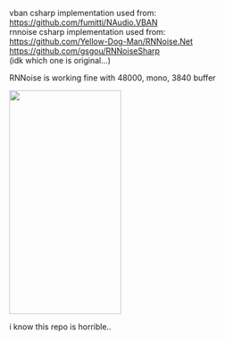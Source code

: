 vban csharp implementation used from: https://github.com/fumitti/NAudio.VBAN \
rnnoise csharp implementation used from: \
https://github.com/Yellow-Dog-Man/RNNoise.Net \
https://github.com/gsgou/RNNoiseSharp \
(idk which one is original...)

RNNoise is working fine with 48000, mono, 3840 buffer

<img src="https://github.com/defectly/OpenTalkie/assets/152208001/13d8ef89-4202-4edb-aa2b-d12e9876fe30" width="200" height="400" />

i know this repo is horrible..
